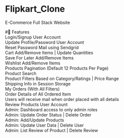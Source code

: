 # Flipkart_Clone
E-Commerce Full Stack Website



#🚀 Features<br>
Login/Signup User Account<br>
Update Profile/Password User Account<br>
Reset Password Mail using Sendgrid<br>
Cart Add/Remove Items | Update Quantities<br>
Save For Later Add/Remove Items<br>
Wishlist Add/Remove Items<br>
Products Pagination (Default 12 Products Per Page)<br>
Product Search<br>
Product Filters Based on Category/Ratings | Price Range<br>
Shipping Info in Session Storage<br>
My Orders (With All Filters)<br>
Order Details of All Ordered Item<br>
Users will receive mail when order placed with all details<br>
Review Products User Account<br>
Admin: Dashboard access to only admin roles<br>
Admin: Update Order Status | Delete Order<br>
Admin: Add/Update Products<br>
Admin: Update User Data | Delete User<br>
Admin: List Review of Product | Delete Review<br>

